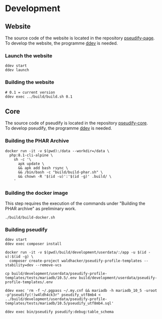 # Development

## Website

The source code of the website is located in the repository [pseudify-page](https://github.com/waldhacker/pseudify-page).  
To develop the website, the programme [ddev](https://ddev.readthedocs.io/en/stable/) is needed.  

### Launch the website

```shell
ddev start
ddev launch
```

### Building the website

```shell
# 0.1 = current version
ddev exec ../build/build.sh 0.1
```

## Core

The source code of pseudify is located in the repository [pseudify-core](https://github.com/waldhacker/pseudify-core).  
To develop pseudify, the programme [ddev](https://ddev.readthedocs.io/en/stable/) is needed.  

### Building the PHAR Archive

```shell
docker run -it -v $(pwd):/data --workdir=/data \
  php:8.1-cli-alpine \
    sh -c '\
      apk update \
      && apk add bash rsync \
      && /bin/bash -c "build/build-phar.sh" \
      && chown -R '$(id -u)':'$(id -g)' .build/ \
    '
```

### Building the docker image

This step requires the execution of the commands under "Building the PHAR archive" as preliminary work.

```shell
./build/build-docker.sh
```

### Building pseudify

```shell
ddev start
ddev exec composer install

docker run -it -v $(pwd)/build/development/userdata/:/app -u $(id -u):$(id -g) \
  composer create-project waldhacker/pseudify-profile-templates --stability=dev --remove-vcs

cp build/development/userdata/pseudify-profile-templates/tests/mariadb/10.5/.env build/development/userdata/pseudify-profile-templates/.env

ddev exec 'rm -f ~/.pgpass ~/.my.cnf && mariadb -h mariadb_10_5 -uroot -p"pseudify(!)w4ldh4ck3r" pseudify_utf8mb4 < ../build/development/userdata/pseudify-profile-templates/tests/mariadb/10.5/pseudify_utf8mb4.sql'

ddev exec bin/pseudify pseudify:debug:table_schema
```

